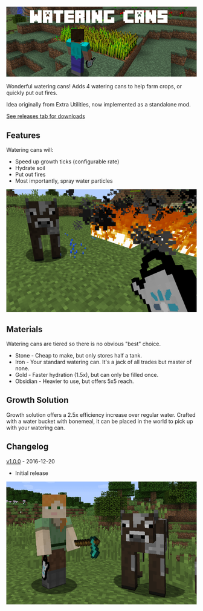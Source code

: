 ![Logo](screenshots/logo.png "Watering Cans")

Wonderful watering cans!  Adds 4 watering cans to help farm crops, or quickly put out fires.

Idea originally from Extra Utilities, now implemented as a standalone mod.

[See releases tab for downloads](https://github.com/WesCook/WateringCans/releases)

## Features

Watering cans will:

* Speed up growth ticks (configurable rate)
* Hydrate soil
* Put out fires
* Most importantly, spray water particles

![Fires](screenshots/fires.png "Saving a friendly moo")

## Materials

Watering cans are tiered so there is no obvious "best" choice.

* Stone - Cheap to make, but only stores half a tank.
* Iron - Your standard watering can.  It's a jack of all trades but master of none.
* Gold - Faster hydration (1.5x), but can only be filled once.
* Obsidian - Heavier to use, but offers 5x5 reach.

## Growth Solution

Growth solution offers a 2.5x efficiency increase over regular water.  Crafted with a water bucket with bonemeal, it can be placed in the world to pick up with your watering can.

## Changelog

[v1.0.0](https://github.com/WesCook/WateringCans/releases/tag/v1.0.0) - 2016-12-20

* Initial release

![Friends](screenshots/friends.png "Now friends forever")
